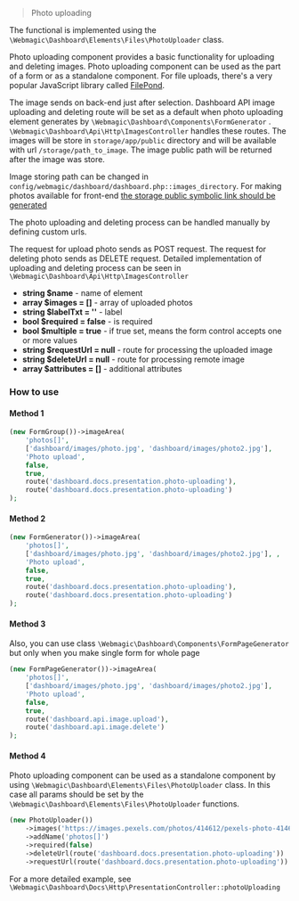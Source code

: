 > Photo uploading

The functional is implemented using the `\Webmagic\Dashboard\Elements\Files\PhotoUploader` class.

Photo uploading component provides a basic functionality for uploading and deleting images. Photo uploading component
can be used as the part of a form or as a standalone component. For file uploads, there's a very popular JavaScript
library called [FilePond](https://pqina.nl/filepond/).

The image sends on back-end just after selection. Dashboard API image uploading and deleting route will be set as a
default when photo uploading element generates by ``\Webmagic\Dashboard\Components\FormGenerator``
. ``\Webmagic\Dashboard\Api\Http\ImagesController`` handles these routes. The images will be store
in ``storage/app/public`` directory and will be available with url ``/storage/path_to_image``. The image public path
will be returned after the image was store.

Image storing path can be changed in ``config/webmagic/dashboard/dashboard.php::images_directory``. For making photos
available for
front-end [the storage public symbolic link should be generated](https://laravel.com/docs/9.x/filesystem#the-public-disk)

The photo uploading and deleting process can be handled manually by defining custom urls.

The request for upload photo sends as POST request. The request for deleting photo sends as DELETE request. Detailed
implementation of uploading and deleting process can be seen in ``\Webmagic\Dashboard\Api\Http\ImagesController``

- **string $name** - name of element
- **array $images = []** - array of uploaded photos
- **string $labelTxt = ''** - label
- **bool $required = false** - is required
- **bool $multiple = true** - if true set, means the form control accepts one or more values
- **string $requestUrl = null** - route for processing the uploaded image
- **string $deleteUrl = null** - route for processing remote image
- **array $attributes = []** - additional attributes

### How to use

#### Method 1

```php
(new FormGroup())->imageArea(
    'photos[]', 
    ['dashboard/images/photo.jpg', 'dashboard/images/photo2.jpg'], 
    'Photo upload', 
    false, 
    true, 
    route('dashboard.docs.presentation.photo-uploading'), 
    route('dashboard.docs.presentation.photo-uploading')
);
```  

#### Method 2

```php
(new FormGenerator())->imageArea(
    'photos[]', 
    ['dashboard/images/photo.jpg', 'dashboard/images/photo2.jpg'], , 
    'Photo upload', 
    false, 
    true, 
    route('dashboard.docs.presentation.photo-uploading'), 
    route('dashboard.docs.presentation.photo-uploading')
);
```  

#### Method 3

Also, you can use class ``\Webmagic\Dashboard\Components\FormPageGenerator`` but only when you make single form for
whole page

```php
(new FormPageGenerator())->imageArea(
    'photos[]',
    ['dashboard/images/photo.jpg', 'dashboard/images/photo2.jpg'],
    'Photo upload',
    false,
    true,
    route('dashboard.api.image.upload'),
    route('dashboard.api.image.delete')
);
```  

#### Method 4

Photo uploading component can be used as a standalone component by
using ``\Webmagic\Dashboard\Elements\Files\PhotoUploader`` class. In this case all params should be set by
the ``\Webmagic\Dashboard\Elements\Files\PhotoUploader`` functions.

```php
(new PhotoUploader())
    ->images('https://images.pexels.com/photos/414612/pexels-photo-414612.jpeg')
    ->addName('photos[]')
    ->required(false)
    ->deleteUrl(route('dashboard.docs.presentation.photo-uploading'))
    ->requestUrl(route('dashboard.docs.presentation.photo-uploading'))
```

For a more detailed example, see ``\Webmagic\Dashboard\Docs\Http\PresentationController::photoUploading``

